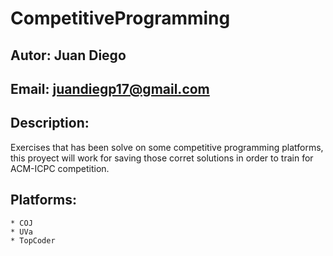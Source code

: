 # CompetitiveProgramming

## Autor: Juan Diego
## Email: juandiegp17@gmail.com
## Description:
Exercises that has been solve on some competitive programming platforms, this 
proyect will work for saving those corret solutions in order to train for
ACM-ICPC competition.
## Platforms:
	* COJ
	* UVa
	* TopCoder
